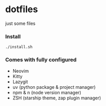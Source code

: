 
# dotfiles

just some files

### Install
```
./install.sh
```


### Comes with fully configured
- Neovim
- Kitty
- Lazygit
- uv (python package & project manager)
- npm & n (node version manager)
- ZSH (starship theme, zap plugin manager)

